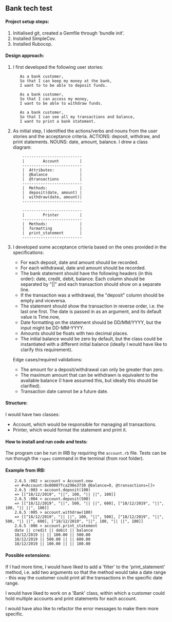 ## Bank tech test

#### Project setup steps: 
 1. Initialised git, created a Gemfile through 'bundle init'.
 2. Installed SimpleCov.
 3. Installed Rubocop.

#### Design approach: 

 1.  I first developed the following user stories:

            As a bank customer, 
            So that I can keep my money at the bank, 
            I want to to be able to deposit funds.

            As a bank customer, 
            So that I can access my money, 
            I want to be able to withdraw funds.

            As a bank customer, 
            So that I can see all my transactions and balance, 
            I want to print a bank statement. 
                
 2. As initial step, I identified the actions/verbs and nouns from the user stories and the acceptance criteria. ACTIONS: deposit, withdraw, and print statements. NOUNS: date, amount, balance. I drew a class diagram:

            --------------------------
            |        Account         |
            --------------------------
            |  Attributes:           |
            |  @balance              |   
            |  @transactions         |           
            --------------------------
            |  Methods:              |
            |  deposit(date, amount) |
            |  withdraw(date, amount)|
            --------------------------

            --------------------------
            |        Printer         |
            --------------------------
            |  Methods:              |
            |  formatting            |
            |  print_statement       |
            --------------------------    


 3. I developed some acceptance crtieria based on the ones provided in the specifications: 

    - For each deposit, date and amount should be recorded.
    - For each withdrawal, date and amount should be recorded.
    - The bank statement should have the following headers (in this order): date, credit, debit, balance. Each column should be separated by "||" and each transaction should show on a separate line.
    - If the transaction was a withdrawal, the "deposit" column should be empty and viceversa.
    - The statement should show the transaction in reverse order, i.e. the last one first. The date is passed in as an argument, and its default value is Time.now,
    - Date formatting on the statement should be DD/MM/YYYY, but the input might be DD-MM-YYYY.
    - Amounts should be floats with two decimal places.
    - The initial balance would be zero by default, but the class could be instantiated with a different initial balance (ideally I would have like to clarify this requirement).

    Edge cases/required validations:
    - The amount for a deposit/withdrawal can only be greater than zero.
    - The maximum amount that can be withdrawn is equivalent to the available balance (I have assumed this, but ideally this should be clarified).
    - Transaction date cannot be a future date. 

#### Structure:

I would have two classes: 
- Account, which would be responsible for managing all transactions.
- Printer, which would format the statement and print it.

#### How to install and run code and tests:

The program can be run in IRB by requiring the ```account.rb``` file. Tests can be run thorugh the ```rspec``` command in the terminal (from root folder).

#### Example from IRB:

        2.6.5 :002 > account = Account.new
        => #<Account:0x00007fca298e3730 @balance=0, @transactions=[]> 
        2.6.5 :003 > account.deposit(100)
        => [["18/12/2019", "||", 100, "|| ||", 100]] 
        2.6.5 :004 > account.deposit(500)
        => [["18/12/2019", "||", 500, "|| ||", 600], ["18/12/2019", "||", 100, "|| ||", 100]] 
        2.6.5 :005 > account.withdraw(100)
        => [["18/12/2019", "|| ||", 100, "||", 500], ["18/12/2019", "||", 500, "|| ||", 600], ["18/12/2019", "||", 100, "|| ||", 100]] 
        2.6.5 :006 > account.print_statement
        date || credit || debit || balance
        18/12/2019 || || 100.00 || 500.00
        18/12/2019 || 500.00 || || 600.00
        18/12/2019 || 100.00 || || 100.00

#### Possible extensions:

If I had more time, I would have liked to add a 'filter' to the 'print_statement' method, i.e. add two arguments so that the method would take a date range - this way the customer could print all the transactions in the specific date range.

I would have liked to work on a 'Bank' class, within which a customer could hold multiple accounts and print statements for each account.

I would have also like to refactor the error messages to make them more specific. 

